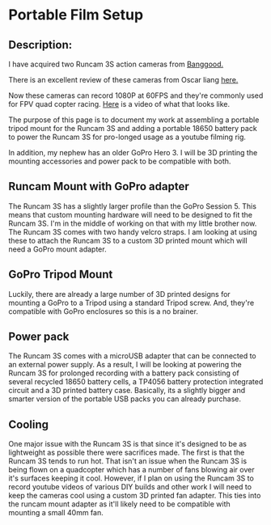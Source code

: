 <!-- TITLE: Portable Film Setup -->
<!-- SUBTITLE: A quick summary of Portable Film Setup -->

# Portable Film Setup
## Description:
I have acquired two Runcam 3S action cameras from [Banggood.](https://www.banggood.com/Runcam-3S-WIFI-1080p-60fps-WDR-160-Degree-FPV-Action-Camera-Detachable-Battery-for-RC-Racing-Drone-p-1338456.html?rmmds=search&cur_warehouse=CN)

There is an excellent review of these cameras from Oscar liang [here.](https://oscarliang.com/runcam-3s-camera/)

Now these cameras can record 1080P at 60FPS and they're commonly used for FPV quad copter racing. [Here](https://www.youtube.com/watch?v=JnrZbmLtPvc) is a video of what that looks like.

The purpose of this page is to document my work at assembling a portable tripod mount for the Runcam 3S and adding a portable 18650 battery pack to power the Runcam 3S for pro-longed usage as a youtube filming rig.

In addition, my nephew has an older GoPro Hero 3. I will be 3D printing the mounting accessories and power pack to be compatible with both.

## Runcam Mount with GoPro adapter
The Runcam 3S has a slightly larger profile than the GoPro Session 5. This means that custom mounting hardware will need to be designed to fit the Runcam 3S. I'm in the middle of working on that with my little brother now.  The Runcam 3S comes with two handy velcro straps. I am looking at using these to attach the Runcam 3S to a custom 3D printed mount which will need a GoPro mount adapter.

## GoPro Tripod Mount
Luckily, there are already a large number of 3D printed designs for mounting a GoPro to a Tripod using a standard Tripod screw. And, they're compatible with GoPro enclosures so this is a no brainer.

## Power pack
The Runcam 3S comes with a microUSB adapter that can be connected to an external power supply. As a result, I will be looking at powering the Runcam 3S for prolonged recording with a battery pack consisting of several recycled 18650 battery cells, a TP4056 battery protection integrated circuit and a 3D printed battery case. Basically, its a slightly bigger and smarter version of the portable USB packs you can already purchase.

## Cooling
One major issue with the Runcam 3S is that since it's designed to be as lightweight as possible there were sacrifices made. The first is that the Runcam 3S tends to run hot. That isn't an issue when the Runcam 3S is being flown on a quadcopter which has a number of fans blowing air over it's surfaces keeping it cool. However, if I plan on using the Runcam 3S to record youtube videos of various DIY builds and other work I will need to keep the cameras cool using a custom 3D printed fan adapter. This ties into the runcam mount adapter as it'll likely need to be compatible with mounting a small 40mm fan.